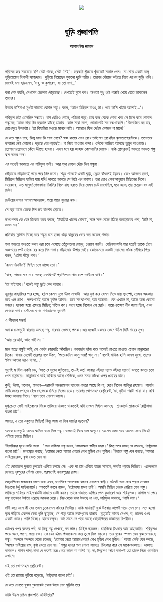 <div align=center>
<img src=https://images.prothomalo.com/prothomalo-bangla%2F2022-03%2F2438614b-1b4e-4281-84b0-f82c4952798c%2FAshan_Uz_Zaman.jpg?rect=0%2C319%2C3508%2C1842&w=1200&ar=40%3A21&auto=format%2Ccompress&ogImage=true&mode=crop&overlay=&overlay_position=bottom&overlay_width_pct=1 />
<br><br>
<h1>ঘুড়ি প্রজাপতি</h1>
<h4>আশান উজ জামান</h4>
<br><br>
</div>

গরিবের ঘরে সবচেয়ে বেশি যেটা থাকে, সেটা ‘নেই’। তরকারি খুঁজতে খুঁজতেই সকাল গেল। না পেয়ে একটা আলু পুড়িয়েছেন দিপালী সমজদার। পুড়িয়ে নিয়েছেন শুকনো দুটো মরিচ। তারপর পেঁয়াজ কাটতে গিয়ে দেখেন ঝুড়ি খালি। দেখেই গলা ছাড়লেন, ‘বাবু, ও কুমারেশ, যা তো বাপ...’

বলা শেষ হয়নি, দেখলেন ছেলেরা দৌড়াচ্ছে। দেখতেই বুকে ধক। অগত্যা শুধু ওই পান্তাই খেয়ে যেতে ডাকলেন তাদের।

উত্তরে হাসিমাখা মুখটা সামান্য ঘোরাল শঙ্কু। বলল, ‘আগে মিছিলে যাওং, মা। পরে আসি খাইম অ্যালাই...’।

শরিফুল ভাই এসেছিল সন্ধ্যায়। বাপ রেডিও শোনে, পত্রিকা পড়ে; তার কাছ থেকে শোনা খবর সে রিলে করে শোনাল শঙ্কুদের, ‘আজ সারা দিন হরতাল হইছে ঢাকায়। কাল সারা দেশে, দোকানপাট সব বন্ধ থাকপি।’ উত্তেজিত স্বর তার, চোখেমুখে উৎকণ্ঠা। ‘তা বিহারিরা কওছে মানবে লাই। আমরাও ফির দেখিম কেমনে না মানে!’

দেখতে শঙ্কুও চায়; কিন্তু দাদা কি সঙ্গে নেবে? অঙ্ক খাতায় চোখ রেখে তাই মন রেখেছিল কুমারেশের দিকে। তবে তার ভাবান্তর নেই কোনো। পড়ছে তো পড়ছেই। না নিয়ে যাওয়ার ধান্দা। ওদিকে কাছিয়ে আসছে তুমুল আওয়াজ। স্লোগানে স্লোগানে কেঁপে উঠছে হাওয়া। এখন মনে হয় জাহাজ কোম্পানির মোড়ে। নাকি প্রেসক্লাব? ভাবতে ভাবতে শঙ্কু ভুল করছে অঙ্ক।

এর মধ্যেই ডাকতে এল শরিফুল ভাই। আর পড়া ফেলে দৌড় দিল শঙ্কুরা।

দৌড়াতে দৌড়াতেই গায়ে পরে নিল জামা। শঙ্কুর পকেটে একটা ঘুড়ি, ফ্রেমে বাঁধলেই উড়বে। রেখে আসতে হতো, মিছিলে মিছিলে হারিয়ে যায় যদি! ভাবতে ভাবতে সে উঠে এল রাস্তায়। তার চোখ গেল আগুয়ান মিছিলের দিকে। ওরেব্বাবা, এত মানুষ! গেলবর্ষায় চিকলির বিলে মাছ ধরতে গিয়ে যেমন ঢেউ দেখেছিল, মনে হচ্ছে তার চেয়েও বড় এই ঢেউ।

ঢেউয়ের ডগায় গমগম আওয়াজ, পায়ে পায়ে ধুলোর ঝড়।

সে ঝড় তাকে ডেকে নিল জয় বাংলার স্রোতে।

ভাঙাগলায় কে যেন চিৎকার করে বলছে, ‘ইয়াহিয়া খানের ঘোষণা’, সঙ্গে সঙ্গে বেজে উঠছে জনস্রোতের গলা, ‘মানি না, মানব না।’

প্রতিবার স্লোগান দিচ্ছে আর শঙ্কুর মনে হচ্ছে এঁড়ে বাছুরের জোর ভর করেছে গলায়।

গলা ভাঙতে ভাঙতে কখন ওরা চলে এসেছে তেঁতুলতলা মোড়ে, খেয়াল হয়নি। পেট্রলপাম্পটা পার হতেই তাকে টেনে অজগরের পেট থেকে বের করে নিল দাদা। দাঁড়ানোর উপায় নেই। কোনোমতে একটা দেয়ালের ফাঁকে সেঁধিয়ে গিয়ে বলল, ‘এটেয় দাঁড়ে থাক।’

‘ক্যান দাঁড়াইম? মিছিল চলে যাচ্ছে তো।’

‘যাক, আমরা যাব না। অবস্থা দেখছিস? পড়লি পরে পার চাপে আউলে যাবি।’

‘তা যাই যাব।’ বলেই শঙ্কু ছুটে গেল আবার।

নূরপুর কাছারিঘর পার হচ্ছে, হঠাৎ কেমন দুলে উঠল মাথাটা। আর দুপ করে যেমন নিভে যায় ল্যাম্পো, তেমন অন্ধকার হয়ে এল চোখ। পলকপরেই আলো ফুটল আবার। তবে সব ঝাপসা, আর অচেনা। যেন এখানে না, আছে অন্য কোনো শহরে। হালকা হয়ে এসেছে মিছিল; গতিও কম। মনে হচ্ছে নিজেও সে ছোট। গায়ে এতক্ষণ নীল জামা ছিল, এখন দেখছে সাদা। গোঁফের ওপর পশমঘাসের বুনোট।

এ কীভাবে সম্ভব!

অবাক চোখদুটো বারবার ডলছে শঙ্কু, বারবার ফেলছে পলক। এর মধ্যেই একবার ভেসে উঠল মিষ্টি মায়ের মুখ।

‘আয় রে অহি, ভাত খাই ল।’

মনে হচ্ছে শঙ্কুই অহি, সে একটা প্রজাপতি আঁকছিল। কাগজটা ভাঁজ করে পকেটে রাখতে রাখতে এগোল রান্নাঘরের দিকে। খাবার দেখেই তারপর বলে উঠল, ‘পত্যেকদিন আলু ভত্তা! খামু না।’ বলেই খানিক হাসি আনল মুখে, তারপর ‘ডিম ভাইজা দ্যাও না মা...’

শুনেই মা দিল একটা চড়, ‘ভাত যে দুডো জুটতাছে, তা–ই কত! আবার এইড্যা দ্যাও ওইড্যা দ্যাও!’ বলতে বলতে চলে গেল রান্নাঘরে। কান্নাচোখে অহি তাকিয়ে আছে সেদিকে, এমন সময় কাঁধের ওপর প্রশ্রয়ের হাত।

কুন্নি, উশো, ওলোন, পাশলে—দরকারি সরঞ্জাম সব ব্যাগের ভেতর আছে কি না, দেখে নিলেন হাবিবুর রহমান। ব্যাগটা সাইকেলের পেছনে বেঁধে ছেলেকে বসিয়ে নিলেন রডে। তারপর খোশমহল রেস্টুরেন্ট, ‘যা, দুইডা পরাটা খায়া যা। কবি ট্যাহা আব্বায় দিবে।’ বলে চলে গেলেন কাজে।

মুগ্ধচোখে সেই সাইকেলের দিকে তাকিয়ে থাকতে থাকতেই অহি দেখল মিছিল আসছে। প্ল্যাকার্ডে প্ল্যাকার্ডে ‘রাষ্ট্রভাষা বাংলা চাই’।

আচ্ছা, এ তো একুশের মিছিল! কিন্তু আজ না তিন মার্চের হরতাল?

অবাক চোখদুটো আবার খানিক ডলে নিল শঙ্কু। ডলতেই ফিরে এল রংপুরে। আগের তেজ আর আগের জোর নিয়েই এগিয়ে চলছে মিছিল।

‘ইয়াহিয়ার মুখে লাথি মারো...’ গলা বাজিয়ে শঙ্কু বলল, ‘বাংলাদেশ স্বাধীন করো।’ কিন্তু মনে হচ্ছে সে বলেছে, ‘রাষ্ট্রভাষা বাংলা চাই’। জনস্রোত বলছে, ‘তোমার নেতা আমার নেতা/ শেখ মুজিব শেখ মুজিব।’ উত্তরে শঙ্কু যেন বলছে, ‘আমার ভাইয়ের রক্ত, বৃথা যেতে দেব না।’

এই দোলাচলে দুলতে দুলতেই এগিয়ে চলছে সে। এক পা তার এগিয়ে যাচ্ছে সামনে, অন্যটা পড়ছে পিছিয়ে। একপলকে দেখছে নূরপুরের স্টেশন রোড, পরক্ষণেই নবাবপুরের রাস্তা।

ঘোড়াপিরের মাজারের আগে ওরা এখন, ডানদিকে সরফরাজ খানের একতলা বাড়ি। হঠাৎই তার চোখ পড়ল দেয়ালে টাঙানো উর্দু সাইনবোর্ডে। পড়তেই কানে বাজল, ‘রাষ্ট্রভাষা বাংলা চাই’। অমনি মিছিল থেকে বেরিয়ে গেল শঙ্কু। লাফিয়ে লাফিয়ে সাইনবোর্ডটা নামাতে চেষ্টা করল। তাকে থামাতে এগিয়ে গেল কুমারেশ আর শরিফুলও। নাগাল না পেয়ে শঙ্কু ততক্ষণে উঠতে ধরেছে জানলা বেয়ে। নিচ থেকে দাদা টানছে পা ধরে, শরিফুল ডাকছে, ‘নামি আয়।’

সাঁই করে এসে কী যেন তখন ঢুকে গেল কাঁধের নিচটায়। নাকি মাথায়? বুঝে উঠবার আগেই পড়ে গেল সে। মনে হলো দূরে দাঁড়িয়ে একদল সৈন্য গুলি ছুড়েছে, সে পড়ে আছে নবাবপুরের রাস্তায়। মুহূর্তেই আবার দেখল, না, ছাদের ওপর একটা লোক। গালি দিচ্ছে। হাতে বন্দুক। তার মানে সে পড়ে আছে ঘোড়াপিরের মাজারের বিপরীতে।

চোখের ওপর রক্তের পর্দা, যা কিছু শঙ্কু দেখছে, সব লাল। মিছিল ছত্রভঙ্গ। চারদিকে চিৎকার আর আহাজারি। শরিফুলও পড়ে আছে পাশে, গায়ে রক্ত। কে যেন হঠাৎ পাঁজাকোলা করে তুলে নিল শঙ্কুকে। তার বুকের স্পন্দন যেন বুঝতে পারছে শঙ্কু। স্পন্দনে স্পন্দনে বেজে চলেছে, ‘তোমার নেতা আমার নেতা/ শেখ মুজিব শেখ মুজিব।’ আবার কেউ যেন বলছে, ‘আমার ভাইয়ের রক্ত, বৃথা যেতে দেব না।’ শঙ্কুর দাদার গলা শোনা যাচ্ছে। চিৎকার করে সে মাকে ডাকছে। ডাকছে বাবাকে। পাগল দাদা, বাবা যে কবেই মরে গেছে জানে না নাকি! না, না, কিছুক্ষণ আগে বাবা–ই তো তাকে নিয়ে এসেছিল এখানে।

ওই তো খোশমহল রেস্টুরেন্ট।

ওই তো রাস্তায় লুটিয়ে পড়েছে, ‘রাষ্ট্রভাষা বাংলা চাই’।

দেখতে দেখতে বুঝল বুকপকেট থেকে উড়ে গেল ঘুড়িটা তার।

নাকি উড়ল রঙিন প্রজাপতি অহিউল্লার?
